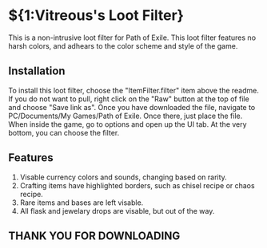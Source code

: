 # ${1:Vitreous's Loot Filter}

This is a non-intrusive loot filter for Path of Exile. This loot filter features no harsh colors, and adhears to the color scheme and style of the game.

## Installation

To install this loot filter, choose the "ItemFilter.filter" item above the readme. If you do not want to pull, right click on the "Raw" button at the top of file and choose "Save link as". Once you have downloaded the file, navigate to PC/Documents/My Games/Path of Exile. Once there, just place the file. When inside the game, go to options and open up the UI tab. At the very bottom, you can choose the filter.

## Features

1. Visable currency colors and sounds, changing based on rarity.
2. Crafting items have highlighted borders, such as chisel recipe or chaos recipe.
3. Rare items and bases are left visable.
4. All flask and jewelary drops are visable, but out of the way.

## THANK YOU FOR DOWNLOADING